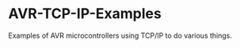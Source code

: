 AVR-TCP-IP-Examples
===================

Examples of AVR microcontrollers using TCP/IP to do various things. 
